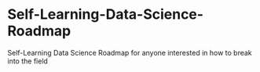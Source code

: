 # Self-Learning-Data-Science-Roadmap
Self-Learning Data Science Roadmap for anyone interested in how to break into the field
